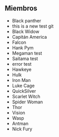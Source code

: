 ## Miembros

* Black panther
* this is a new test git
* Black Widow
* Capitán America
* Falcon
* Hank Pym
* Megaman test
* Saitama test
* error test
* Hawkeye
* Hulk
* Iron Man
* Luke Cage
* QuickSilver
* Scarlet Witch
* Spider Woman
* Thor
* Vision
* Wasp
* Antman
* Nick Fury
